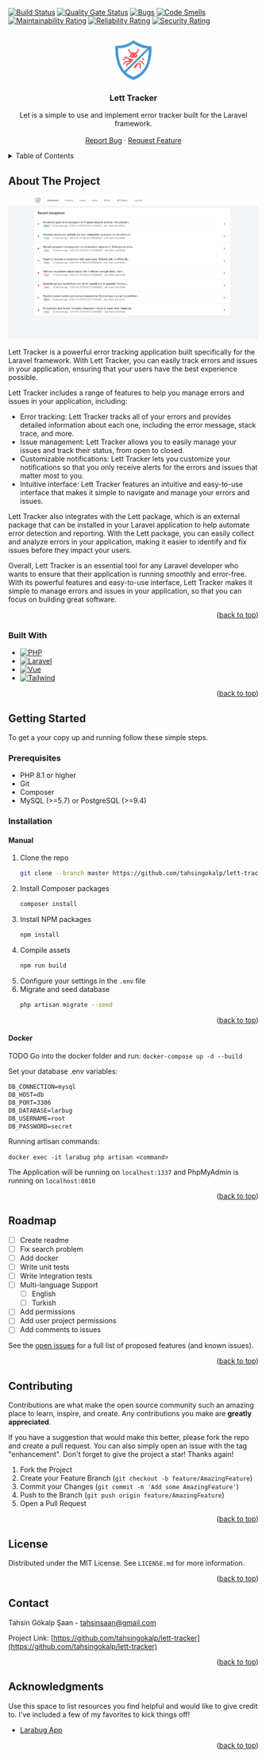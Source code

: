 <a name="readme-top"></a>
[![Build Status](https://github.com/tahsingokalp/lett-tracker/actions/workflows/php_test.yml/badge.svg)](https://github.com/tahsingokalp/lett-tracker/actions)
[![Quality Gate Status](https://sonarcloud.io/api/project_badges/measure?project=TahsinGokalp_lett-tracker&metric=alert_status)](https://sonarcloud.io/summary/new_code?id=TahsinGokalp_lett-tracker)
[![Bugs](https://sonarcloud.io/api/project_badges/measure?project=TahsinGokalp_lett-tracker&metric=bugs)](https://sonarcloud.io/summary/new_code?id=TahsinGokalp_lett-tracker)
[![Code Smells](https://sonarcloud.io/api/project_badges/measure?project=TahsinGokalp_lett-tracker&metric=code_smells)](https://sonarcloud.io/summary/new_code?id=TahsinGokalp_lett-tracker)
[![Maintainability Rating](https://sonarcloud.io/api/project_badges/measure?project=TahsinGokalp_lett-tracker&metric=sqale_rating)](https://sonarcloud.io/summary/new_code?id=TahsinGokalp_lett-tracker)
[![Reliability Rating](https://sonarcloud.io/api/project_badges/measure?project=TahsinGokalp_lett-tracker&metric=reliability_rating)](https://sonarcloud.io/summary/new_code?id=TahsinGokalp_lett-tracker)
[![Security Rating](https://sonarcloud.io/api/project_badges/measure?project=TahsinGokalp_lett-tracker&metric=security_rating)](https://sonarcloud.io/summary/new_code?id=TahsinGokalp_lett-tracker)

<br />
<div align="center">
  <a href="https://github.com/tahsingokalp/lett-tracker">
    <img src="logo.png" alt="Logo" width="80" height="80">
  </a>

<h3 align="center">Lett Tracker</h3>

  <p align="center">
    Let is a simple to use and implement error tracker built for the Laravel framework.
    <br />
    <br />
    <a href="https://github.com/tahsingokalp/lett-tracker/issues">Report Bug</a>
    ·
    <a href="https://github.com/tahsingokalp/lett-tracker/issues">Request Feature</a>
  </p>
</div>



<!-- TABLE OF CONTENTS -->
<details>
  <summary>Table of Contents</summary>
  <ol>
    <li>
      <a href="#about-the-project">About The Project</a>
      <ul>
        <li><a href="#built-with">Built With</a></li>
      </ul>
    </li>
    <li>
      <a href="#getting-started">Getting Started</a>
      <ul>
        <li><a href="#prerequisites">Prerequisites</a></li>
        <li><a href="#manual">Installation (Manual)</a></li>
        <li><a href="#docker">Installation (Docker)</a></li>
      </ul>
    </li>
    <li><a href="#roadmap">Roadmap</a></li>
    <li><a href="#contributing">Contributing</a></li>
    <li><a href="#license">License</a></li>
    <li><a href="#contact">Contact</a></li>
    <li><a href="#acknowledgments">Acknowledgments</a></li>
  </ol>
</details>

<!-- ABOUT THE PROJECT -->
## About The Project

[![Lett Screen Shot][product-screenshot]](https://github.com/tahsingokalp/lett-tracker)

Lett Tracker is a powerful error tracking application built specifically for the Laravel framework. With Lett Tracker, you can easily track errors and issues in your application, ensuring that your users have the best experience possible.

Lett Tracker includes a range of features to help you manage errors and issues in your application, including:

* Error tracking: Lett Tracker tracks all of your errors and provides detailed information about each one, including the error message, stack trace, and more.
* Issue management: Lett Tracker allows you to easily manage your issues and track their status, from open to closed.
* Customizable notifications: Lett Tracker lets you customize your notifications so that you only receive alerts for the errors and issues that matter most to you.
* Intuitive interface: Lett Tracker features an intuitive and easy-to-use interface that makes it simple to navigate and manage your errors and issues.

Lett Tracker also integrates with the Lett package, which is an external package that can be installed in your Laravel application to help automate error detection and reporting. With the Lett package, you can easily collect and analyze errors in your application, making it easier to identify and fix issues before they impact your users.


Overall, Lett Tracker is an essential tool for any Laravel developer who wants to ensure that their application is running smoothly and error-free. With its powerful features and easy-to-use interface, Lett Tracker makes it simple to manage errors and issues in your application, so that you can focus on building great software.

<p align="right">(<a href="#readme-top">back to top</a>)</p>

### Built With

* [![PHP][PHP]][PHP-url]
* [![Laravel][Laravel.com]][Laravel-url]
* [![Vue][Vue.js]][Vue-url]
* [![Tailwind][Tailwind]][Tailwind-url]

<p align="right">(<a href="#readme-top">back to top</a>)</p>

<!-- GETTING STARTED -->
## Getting Started

To get a your copy up and running follow these simple steps.

### Prerequisites

* PHP 8.1 or higher
* Git
* Composer
* MySQL (>=5.7) or PostgreSQL (>=9.4)

### Installation

#### Manual

1. Clone the repo
   ```sh
   git clone --branch master https://github.com/tahsingokalp/lett-tracker.git
   ```
2. Install Composer packages
   ```sh
   composer install
3. Install NPM packages
   ```sh
   npm install
   ```
4. Compile assets
   ```sh
   npm run build
   ```
5. Configure your settings in the `.env` file
6. Migrate and seed database
   ```sh
   php artisan migrate --seed
   ```

<p align="right">(<a href="#readme-top">back to top</a>)</p>

#### Docker
TODO
Go into the docker folder and run:
`docker-compose up -d --build`

Set your database .env variables:
```
DB_CONNECTION=mysql
DB_HOST=db
DB_PORT=3306
DB_DATABASE=larbug
DB_USERNAME=root
DB_PASSWORD=secret
```

Running artisan commands:

`docker exec -it larabug php artisan <command>`

The Application will be running on `localhost:1337` and PhpMyAdmin is running on `localhost:8010`

<p align="right">(<a href="#readme-top">back to top</a>)</p>

<!-- ROADMAP -->
## Roadmap

- [ ] Create readme
- [ ] Fix search problem
- [ ] Add docker
- [ ] Write unit tests
- [ ] Write integration tests
- [ ] Multi-language Support
    - [ ] English
    - [ ] Turkish
- [ ] Add permissions
- [ ] Add user project permissions
- [ ] Add comments to issues

See the [open issues](https://github.com/tahsingokalp/lett-tracker/issues) for a full list of proposed features (and known issues).

<p align="right">(<a href="#readme-top">back to top</a>)</p>

<!-- CONTRIBUTING -->
## Contributing

Contributions are what make the open source community such an amazing place to learn, inspire, and create. Any contributions you make are **greatly appreciated**.

If you have a suggestion that would make this better, please fork the repo and create a pull request. You can also simply open an issue with the tag "enhancement".
Don't forget to give the project a star! Thanks again!

1. Fork the Project
2. Create your Feature Branch (`git checkout -b feature/AmazingFeature`)
3. Commit your Changes (`git commit -m 'Add some AmazingFeature'`)
4. Push to the Branch (`git push origin feature/AmazingFeature`)
5. Open a Pull Request

<p align="right">(<a href="#readme-top">back to top</a>)</p>

<!-- LICENSE -->
## License

Distributed under the MIT License. See `LICENSE.md` for more information.

<p align="right">(<a href="#readme-top">back to top</a>)</p>

<!-- CONTACT -->
## Contact

Tahsin Gökalp Şaan - tahsinsaan@gmail.com

Project Link: [https://github.com/tahsingokalp/lett-tracker](https://github.com/tahsingokalp/lett-tracker)

<p align="right">(<a href="#readme-top">back to top</a>)</p>

<!-- ACKNOWLEDGMENTS -->
## Acknowledgments

Use this space to list resources you find helpful and would like to give credit to. I've included a few of my favorites to kick things off!

* [Larabug App](https://github.com/Cannonb4ll)

<p align="right">(<a href="#readme-top">back to top</a>)</p>

<!-- MARKDOWN LINKS & IMAGES -->
[product-screenshot]: ss.png
[PHP]: https://img.shields.io/badge/PHP-777BB4?style=for-the-badge&logo=php&logoColor=white
[PHP-url]: https://www.php.net/
[Vue.js]: https://img.shields.io/badge/Vue.js-35495E?style=for-the-badge&logo=vuedotjs&logoColor=4FC08D
[Vue-url]: https://vuejs.org/
[Laravel.com]: https://img.shields.io/badge/Laravel-FF2D20?style=for-the-badge&logo=laravel&logoColor=white
[Laravel-url]: https://laravel.com
[Tailwind]: https://img.shields.io/badge/Tailwind_CSS-38B2AC?style=for-the-badge&logo=tailwind-css&logoColor=white
[Tailwind-url]: https://tailwindcss.com/
